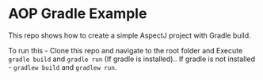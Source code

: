 # AOP Gradle Example

This repo shows how to create a simple AspectJ project with Gradle build.

To run this - Clone this repo and navigate to the root folder and Execute `gradle build` and `gradle run` (If gradle is installed)..
If gradle is not installed - `gradlew build` and `gradlew run`.